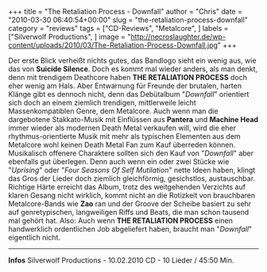 +++
title = "The Retaliation Process - Downfall"
author = "Chris"
date = "2010-03-30 06:40:54+00:00"
slug = "the-retaliation-process-downfall"
category = "reviews"
tags = ["CD-Reviews", "Metalcore", ]
labels = ["Silverwolf Productions", ]
image = "http://necroslaughter.de/wp-content/uploads/2010/03/The-Retaliation-Process-Downfall.jpg"
+++

Der erste Blick verheißt nichts gutes, das Bandlogo sieht ein wenig aus, wie das von **Suicide Silence**. Doch es kommt mal wieder anders, als man denkt, denn mit trendigem Deathcore haben **THE RETALIATION PROCESS** doch eher wenig am Hals. Aber Entwarnung für Freunde der brutalen, harten Klänge gibt es dennoch nicht, denn das Debütalbum "_Downfall_" orientiert sich doch an einem ziemlich trendigen, mittlerweile leicht Massenkompatiblen Genre, dem Metalcore. Auch wenn man die dargebotene Stakkato-Musik mit Einflüssen aus **Pantera** und **Machine Head** immer wieder als modernen Death Metal verkaufen will, wird die eher rhythmus-orientierte Musik mit mehr als typischen Elementen aus dem Metalcore wohl keinen Death Metal Fan zum Kauf überreden können.
Musikalisch offenere Charaktere sollten sich den Kauf von "_Downfall_" aber ebenfalls gut überlegen. Denn auch wenn ein oder zwei Stücke wie "_Uprising_" oder "_Four Seasons Of Self Mutilation_" nette Ideen haben, klingt das Gros der Lieder doch ziemlich gleichförmig, gesichstlos, austauschbar.
Richtige Härte erreicht das Album, trotz des weitgehenden Verzichts auf klaren Gesang nicht wirklich, kommt nicht an die Rotizkeit von brauchbaren Metalcore-Bands wie **Zao** ran und der Groove der Scheibe basiert zu sehr auf genretypischen, langweiligen Riffs und Beats, die man schon tausend mal gehört hat.
Also: Auch wenn **THE RETALIATION PROCESS** einen handwerklich ordentlichen Job abgeliefert haben, braucht man "_Downfall_" eigentlich nicht.





---
**Infos**
Silverwolf Productions - 10.02.2010
CD - 10 Lieder / 45:50 Min.
